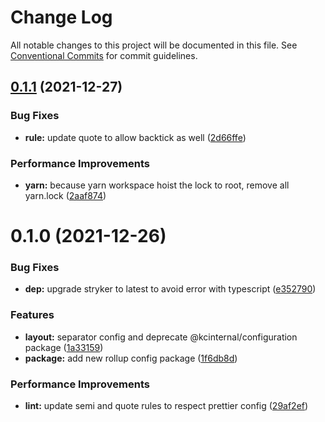 # Change Log

All notable changes to this project will be documented in this file.
See [Conventional Commits](https://conventionalcommits.org) for commit guidelines.

## [0.1.1](https://github.com/kamontat/kcutils/compare/@kcconfig/eslint-config@0.1.0...@kcconfig/eslint-config@0.1.1) (2021-12-27)


### Bug Fixes

* **rule:** update quote to allow backtick as well ([2d66ffe](https://github.com/kamontat/kcutils/commit/2d66ffec7b44988cce928039c797222515827b94))


### Performance Improvements

* **yarn:** because yarn workspace hoist the lock to root, remove all yarn.lock ([2aaf874](https://github.com/kamontat/kcutils/commit/2aaf87404c68f6b7f1ad8deb5984b5e00ba6085e))





# 0.1.0 (2021-12-26)


### Bug Fixes

* **dep:** upgrade stryker to latest to avoid error with typescript ([e352790](https://github.com/kamontat/kcutils/commit/e352790cccfdeeab8922ef9a9f899b91c6c657d7))


### Features

* **layout:** separator config and deprecate @kcinternal/configuration package ([1a33159](https://github.com/kamontat/kcutils/commit/1a3315969554ef2ee0c97734bfd7557fadc48ded))
* **package:** add new rollup config package ([1f6db8d](https://github.com/kamontat/kcutils/commit/1f6db8d228d6a4d8c6154754ac11386fdc34ad1f))


### Performance Improvements

* **lint:** update semi and quote rules to respect prettier config ([29af2ef](https://github.com/kamontat/kcutils/commit/29af2ef0f22dcd16e3743767f686fa53d4603ae2))
